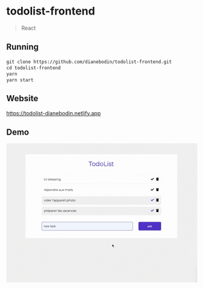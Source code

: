 # todolist-frontend
  
> React
    
## Running
```
git clone https://github.com/dianebodin/todolist-frontend.git
cd todolist-frontend
yarn
yarn start
```
     
## Website
https://todolist-dianebodin.netlify.app

## Demo

<p align="center">
	<img src="https://github.com/dianebodin/todolist-frontend/blob/master/view/video.gif" width="800">
</p>
